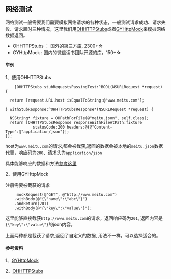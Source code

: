 ## 网络测试

网络测试一般需要我们需要模拟网络请求的各种状态，一般测试请求成功、请求失败、请求超时三种情况，这里我们用[OHHTTPStubs](https://github.com/AliSoftware/OHHTTPStubs)或者[GYHttpMock](https://github.com/hypoyao/GYHttpMock)来模拟网络数据返回。


+	OHHTTPStubs ： 国外的第三方库, 2300+☆
+   GYHttpMock :  国内的微信读书团队开源的库，150+☆


#### 举例

1、使用OHHTTPStubs

```
	[OHHTTPStubs stubRequestsPassingTest:^BOOL(NSURLRequest *request) {
  
  return [request.URL.host isEqualToString:@"www.meitu.com"];
  
} withStubResponse:^OHHTTPStubsResponse*(NSURLRequest *request) {
  
  NSString* fixture = OHPathForFile(@"meitu.json", self.class);
  return [OHHTTPStubsResponse responseWithFileAtPath:fixture
            statusCode:200 headers:@{@"Content-Type":@"application/json"}];
}];

```

host为`www.meitu.com`的请求,都会被截获,返回的数据会被本地的`meitu.json`数据代替，响应码为`200`、请求头为`application/json`

具体能够响应的数据和方法[参考这里](https://github.com/AliSoftware/OHHTTPStubs/blob/master/OHHTTPStubs/Sources/OHHTTPStubsResponse.h)

2、使用GYHttpMock

注册需要被截获的请求

```
	 mockRequest(@"GET", @"http://www.meitu.com")
    .withBody(@"{\"name\":\"abc\"}")
    .andReturn(201)
    .withBody(@"{\"key\":\"value\"}");
```

这里能够直接截获`http://www.meitu.com`的请求，返回响应码为`201`, 返回内容是`{\"key\":\"value\"}`的json内容。

上面两种都是截获了请求,返回了自定义的数据, 用法不一样，可以选择适合的。

#### 参考资料
1、[GYHttpMock](https://github.com/hypoyao/GYHttpMock)

2、[OHHTTPStubs](https://github.com/AliSoftware/OHHTTPStubs)